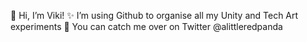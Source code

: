 👋 Hi, I’m Viki!
✨ I’m using Github to organise all my Unity and Tech Art experiments
💌 You can catch me over on Twitter @alittleredpanda
